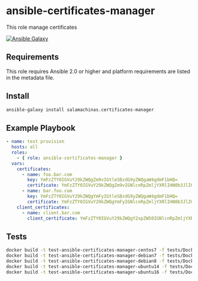 ansible-certificates-manager
============================

This role manage certificates

[![Ansible Galaxy](https://img.shields.io/ansible/role/18528.svg)](https://galaxy.ansible.com/salamachinas/certificates-manager/)

Requirements
------------

This role requires Ansible 2.0 or higher and platform requirements are listed
in the metadata file.

Install
-------

```sh
ansible-galaxy install salamachinas.certificates-manager
```

Example Playbook
----------------

```yaml
- name: test provision
  hosts: all
  roles:
    - { role: ansible-certificates-manager }
  vars:
    certificates:
      - name: foo.bar.com
        key: YmFzZTY0IGVuY29kZWQgZm9vIGtleSBzdG9yZWQgaW4gdmF1bHQ=
        certificate: YmFzZTY0IGVuY29kZWQgZm9vIGNlcnRpZmljYXRlIHN0b3JlZCBpbiB2YXVsdA==
      - name: bar.foo.com
        key: YmFzZTY0IGVuY29kZWQgYmFyIGtleSBzdG9yZWQgaW4gdmF1bHQ=
        certificate: YmFzZTY0IGVuY29kZWQgYmFyIGNlcnRpZmljYXRlIHN0b3JlZCBpbiB2YXVsdA==
    client_certificates:
      - name: client.bar.com
        client_certificate: YmFzZTY0IGVuY29kZWQgY2xpZW50IGNlcnRpZmljYXRlIHN0b3JlZCBpbiB2YXVsdA==
```

Tests
-----

```sh
docker build -t test-ansible-certificates-manager-centos7 -f tests/Dockerfile_centos7 --force-rm .
docker build -t test-ansible-certificates-manager-debian7 -f tests/Dockerfile_debian7 --force-rm .
docker build -t test-ansible-certificates-manager-debian8 -f tests/Dockerfile_debian8 --force-rm .
docker build -t test-ansible-certificates-manager-ubuntu14 -f tests/Dockerfile_ubuntu14 --force-rm .
docker build -t test-ansible-certificates-manager-ubuntu16 -f tests/Dockerfile_ubuntu16 --force-rm .
```

